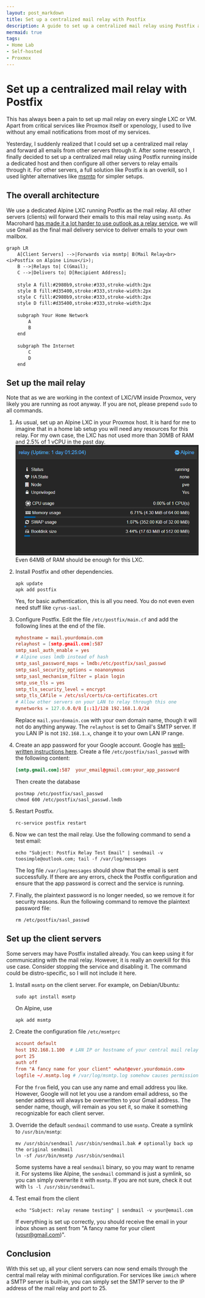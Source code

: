 ```yaml
---
layout: post_markdown
title: Set up a centralized mail relay with Postfix
description: A guide to set up a centralized mail relay using Postfix and then relay all emails from other servers through it.
mermaid: true
tags:
- Home Lab
- Self-hosted
- Proxmox
---
```

# Set up a centralized mail relay with Postfix
 
This has always been a pain to set up mail relay on every single LXC or VM.
Apart from critical services like Proxmox itself or xpenology, I used to live
without any email notifications from most of my services.

Yesterday, I suddenly realized that I could set up a centralized mail relay
and forward all emails from other servers through it. After some research, I 
finally decided to set up a centralized mail relay using Postfix running inside
a dedicated host and then configure all other servers to relay emails through
it. For other servers, a full solution like Postfix is an overkill, so I used
lighter alternatives like [msmtp](https://wiki.debian.org/msmtp) for simpler
setups. 

## The overall architecture

We use a dedicated Alpine LXC running Postfix as the mail relay. All other
servers (clients) will forward their emails to this mail relay using `msmtp`. As
Macrohard 
[has made it a lot harder to use outlook as a relay service](https://www.reddit.com/r/Outlook/comments/1g56ejp/did_microsoft_recently_discontinued_smtp_support/),
we will use Gmail as the final mail delivery service to deliver emails to your
own mailbox.

```mermaid
graph LR
    A[Client Servers] -->|Forwards via msmtp| B(Mail Relay<br><i>Postfix on Alpine Linux</i>);
    B -->|Relays to| C(Gmail);
    C -->|Delivers to| D[Recipient Address];

    style A fill:#2980b9,stroke:#333,stroke-width:2px
    style B fill:#d35400,stroke:#333,stroke-width:2px
    style C fill:#2980b9,stroke:#333,stroke-width:2px
    style D fill:#d35400,stroke:#333,stroke-width:2px

    subgraph Your Home Network
        A
        B
    end

    subgraph The Internet
        C
        D
    end
```

## Set up the mail relay

Note that as we are working in the context of LXC/VM inside Proxmox, very likely
you are running as root anyway. If you are not, please prepend `sudo` to all
commands.

1. As usual, set up an Alpine LXC in your Proxmox host. It is hard for me to
   imagine that in a home lab setup you will need any resources for this relay.
   For my own case, the LXC has not used more than 30MB of RAM and 2.5% of 1
   vCPU in the past day.
   ![Alpine resources assigned](/assets/images/homelab/2025-08-14-mail_relay/resources.png)
   Even 64MB of RAM should be enough for this LXC.

2. Install Postfix and other dependencies.
   ```shell
   apk update
   apk add postfix
   ```
   Yes, for basic authentication, this is all you need. You do not even even
   need stuff like `cyrus-sasl`.

3. Configure Postfix. Edit the file `/etc/postfix/main.cf` and add the following
   lines at the end of the file.
   ```conf
   myhostname = mail.yourdomain.com
   relayhost = [smtp.gmail.com]:587
   smtp_sasl_auth_enable = yes
   # Alpine uses lmdb instead of hash
   smtp_sasl_password_maps = lmdb:/etc/postfix/sasl_passwd
   smtp_sasl_security_options = noanonymous
   smtp_sasl_mechanism_filter = plain login
   smtp_use_tls = yes
   smtp_tls_security_level = encrypt
   smtp_tls_CAfile = /etc/ssl/certs/ca-certificates.crt
   # Allow other servers on your LAN to relay through this one
   mynetworks = 127.0.0.0/8 [::1]/128 192.168.1.0/24
   ```
   Replace `mail.yourdomain.com` with your own domain name, though it will not
   do anything anyway. The `relayhost` is set to Gmail's SMTP server. If you LAN
   IP is not `192.168.1.x`, change it to your own LAN IP range. 

4. Create an app password for your Google account. Google has 
   [well-written instructions here](https://support.google.com/accounts/answer/185833?hl=en).
   Create a file `/etc/postfix/sasl_passwd` with the following content:
   ```conf
   [smtp.gmail.com]:587  your_email@gmail.com:your_app_password
   ```
   Then create the database
   ```shell
   postmap /etc/postfix/sasl_passwd
   chmod 600 /etc/postfix/sasl_passwd.lmdb
   ```

5. Restart Postfix.
   ```shell
   rc-service postfix restart
   ```
   
6. Now we can test the mail relay. Use the following command to send a test email:
   ```shell
   echo "Subject: Postfix Relay Test Email" | sendmail -v toosimple@outlook.com; tail -f /var/log/messages
   ```
   The log file `/var/log/messages` should show that the email is sent
   successfully. If there are any errors, check the Postfix configuration and
   ensure that the app password is correct and the service is running.
   
7. Finally, the plaintext password is no longer needed, so we remove it for
   security reasons. Run the following command to remove the plaintext password
   file:
   ```shell    
   rm /etc/postfix/sasl_passwd
   ```

## Set up the client servers

Some servers may have Postfix installed already. You can keep using it for
communicating with the mail relay. However, it is really an overkill for this
use case. Consider stopping the service and disabling it. The command could be
distro-specific, so I will not include it here.

1. Install `msmtp` on the client server. For example, on Debian/Ubuntu:
   ```shell
   sudo apt install msmtp 
   ```
   On Alpine, use 
   ```shell
   apk add msmtp
   ```

2. Create the configuration file `/etc/msmtprc`
   ```conf
   account default
   host 192.168.1.100  # LAN IP or hostname of your central mail relay
   port 25
   auth off
   from "A fancy name for your client" <what@ever.yourdomain.com>
   logfile ~/.msmtp.log # /var/log/msmtp.log somehow causes permission issues
   ```
   For the `from` field, you can use any name and email address you like.
   However, Google will not let you use a random email address, so the sender
   address will always be overwritten to your Gmail address. The sender name,
   though, will remain as you set it, so make it something recognizable for each
   client server.

3. Override the default `sendmail` command to use `msmtp`. Create a
   symlink to `/usr/bin/msmtp`:
   ```shell
   mv /usr/sbin/sendmail /usr/sbin/sendmail.bak # optionally back up the original sendmail
   ln -sf /usr/bin/msmtp /usr/sbin/sendmail
   ```
   Some systems have a real `sendmail` binary, so you may want to rename it. For
   systems like Alpine, the `sendmail` command is just a symlink, so you can
   simply overwrite it with `msmtp`. If you are not sure, check it out with `ls
   -l /usr/sbin/sendmail`.

4. Test email from the client
   ```shell
   echo "Subject: relay rename testing" | sendmail -v your@email.com
   ```
   If everything is set up correctly, you should receive the email in your inbox
   shown as sent from "A fancy name for your client (your@gmail.com)".

## Conclusion

With this set up, all your client servers can now send emails through the
central mail relay with minimal configuration. For services like `immich` where
a SMTP server is built-in, you can simply set the SMTP server to the IP address
of the mail relay and port to 25.